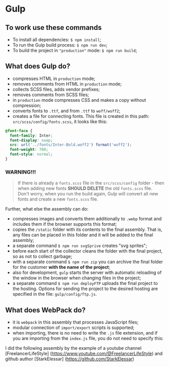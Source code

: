 # Gulp


## To work use these commands

- To install all dependencies: `$ npm install`;
- To run the Gulp build process: `$ npm run dev`;
- To build the project in `"production"` mode: `$ npm run build`;

## What does Gulp do?

- compresses HTML in `production` mode;
- removes comments from HTML in `production` mode;
- collects SCSS files, adds vendor prefixes;
- removes comments from SCSS files;
- in `production` mode compresses CSS and makes a copy without compression;
- converts fonts to `.ttf`, and from `.ttf` to `woff/woff2`;
- creates a file for connecting fonts. This file is created in this path: `src/scss/config/fonts.scss`, it looks like this:

```scss
@font-face {
  font-family: Inter;
  font-display: swap;
  src: url('../fonts/Inter-Bold.woff2') format('woff2');
  font-weight: 700;
  font-style: normal;
}
```

### WARNING!!!

> If there is already a `fonts.scss` file in the `src/scss/config` folder - then when adding new fonts **SHOULD DELETE** the old `fonts.scss` file. Don't worry, when you run the build again, Gulp will convert all new fonts and create a new `fonts.scss` file.

Further, what else the assembly can do:

- compresses images and converts them additionally to `.webp` format and includes them if the browser supports this format;
- copies the `/static` folder with its contents to the final assembly. That is, any files can be placed in this folder and it will be added to the final assembly;
- a separate command `$ npm run svgSprive` creates "svg sprites";
- before each start of the collector cleans the folder with the final project, so as not to collect garbage;
- with a separate command `$ npm run zip` you can archive the final folder for the customer **with the name of the project**;
- also for development, `gulp` starts the server with automatic reloading of the window in the browser when changing files in the project;
- a separate command `$ npm run deployFTP` uploads the final project to the hosting. Options for sending the project to the desired hosting are specified in the file: `gulp/config/ftp.js`.

## What does WebPack do?

- it is `webpack` in this assembly that processes JavaScript files;
- modular connection of `import/export` scripts is supported;
- when importing, there is no need to write the `.js` file extension, and if you are importing from the `index.js` file, you do not need to specify this:


I did the following assembly by the example of a youtube channel [FreelancerLifeStyle] (https://www.youtube.com/@FreelancerLifeStyle)
and github author [StarkElessar] (https://github.com/StarkElessar)

